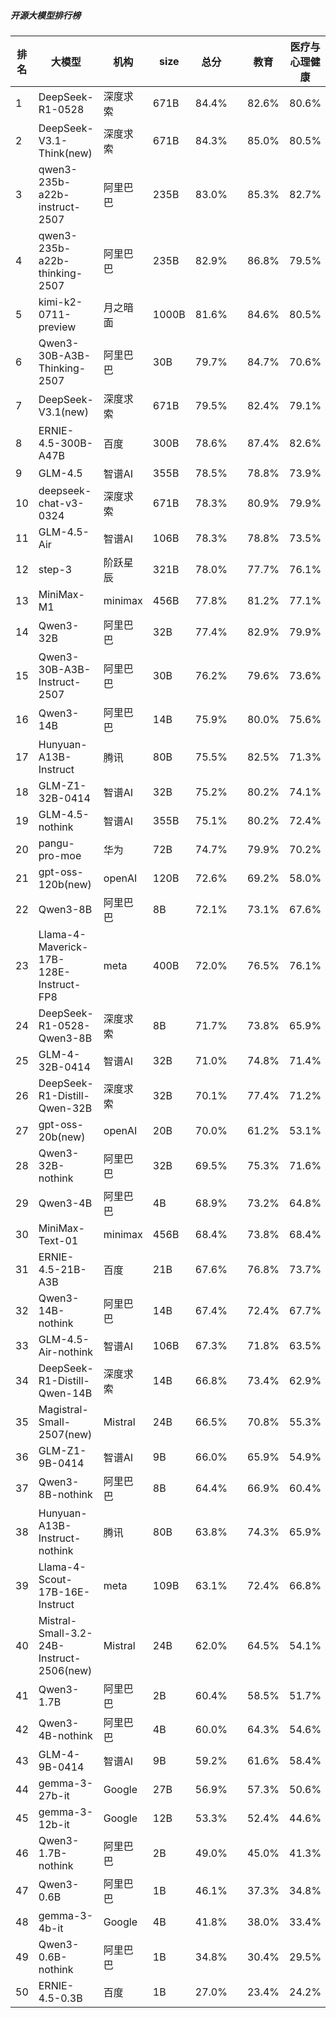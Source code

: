 ##### 开源大模型排行榜
|排名|大模型|机构|size|总分| |教育|医疗与心理健康|金融|法律与行政公务|推理与数学计算|语言与指令遵从|
|---|-----|---|-------|---|-|---|-----------|----|-----------|------------|-----------|
|1|DeepSeek-R1-0528|深度求索|671B|84.4%| |        82.6%|80.6%|79.0%|        81.0%|88.5%|87.6%|
|2|DeepSeek-V3.1-Think(new)|深度求索|671B|84.3%| |        85.0%|80.5%|82.8%|        82.0%|86.2%|85.9%|
|3|qwen3-235b-a22b-instruct-2507|阿里巴巴|235B|83.0%| |        85.3%|82.7%|81.7%|        79.3%|81.0%|86.6%|
|4|qwen3-235b-a22b-thinking-2507|阿里巴巴|235B|82.9%| |        86.8%|79.5%|79.6%|        78.3%|87.0%|82.6%|
|5|kimi-k2-0711-preview|月之暗面|1000B|81.6%| |        84.6%|80.5%|78.6%|        78.7%|77.1%|88.2%|
|6|Qwen3-30B-A3B-Thinking-2507|阿里巴巴|30B|79.7%| |        84.7%|70.6%|71.8%|        75.7%|84.9%|82.6%|
|7|DeepSeek-V3.1(new)|深度求索|671B|79.5%| |        82.4%|79.1%|78.5%|        74.7%|75.8%|84.9%|
|8|ERNIE-4.5-300B-A47B|百度|300B|78.6%| |        87.4%|82.6%|78.9%|        73.2%|64.8%|88.5%|
|9|GLM-4.5|智谱AI|355B|78.5%| |        78.8%|73.9%|76.9%|        72.7%|80.4%|82.7%|
|10|deepseek-chat-v3-0324|深度求索|671B|78.3%| |        80.9%|79.9%|76.8%|        75.0%|74.1%|84.1%|
|11|GLM-4.5-Air|智谱AI|106B|78.3%| |        78.8%|73.5%|71.3%|        69.7%|82.1%|84.4%|
|12|step-3|阶跃星辰|321B|78.0%| |        77.7%|76.1%|73.5%|        73.0%|80.0%|81.7%|
|13|MiniMax-M1|minimax|456B|77.8%| |        81.2%|77.1%|78.0%|        73.0%|78.7%|79.8%|
|14|Qwen3-32B|阿里巴巴|32B|77.4%| |        82.9%|79.9%|79.7%|        69.3%|74.1%|79.5%|
|15|Qwen3-30B-A3B-Instruct-2507|阿里巴巴|30B|76.2%| |        79.6%|73.6%|73.2%|        66.7%|78.4%|80.0%|
|16|Qwen3-14B|阿里巴巴|14B|75.9%| |        80.0%|75.6%|80.2%|        66.2%|73.8%|79.0%|
|17|Hunyuan-A13B-Instruct|腾讯|80B|75.5%| |        82.5%|71.3%|69.4%|        72.3%|73.6%|80.6%|
|18|GLM-Z1-32B-0414|智谱AI|32B|75.2%| |        80.2%|74.1%|74.0%|        71.7%|74.3%|78.2%|
|19|GLM-4.5-nothink|智谱AI|355B|75.1%| |        80.2%|72.4%|73.7%|        69.3%|70.6%|82.1%|
|20|pangu-pro-moe|华为|72B|74.7%| |        79.9%|70.2%|82.8%|        68.7%|69.7%|79.2%|
|21|gpt-oss-120b(new)|openAI|120B|72.6%| |        69.2%|58.0%|57.9%|        59.3%|87.4%|80.9%|
|22|Qwen3-8B|阿里巴巴|8B|72.1%| |        73.1%|67.6%|71.4%|        64.0%|70.8%|76.6%|
|23|Llama-4-Maverick-17B-128E-Instruct-FP8|meta|400B|72.0%| |        76.5%|76.1%|72.1%|        64.5%|66.4%|78.7%|
|24|DeepSeek-R1-0528-Qwen3-8B|深度求索|8B|71.7%| |        73.8%|65.9%|67.4%|        58.5%|74.5%|79.7%|
|25|GLM-4-32B-0414|智谱AI|32B|71.0%| |        74.8%|71.4%|72.7%|        69.0%|60.2%|79.8%|
|26|DeepSeek-R1-Distill-Qwen-32B|深度求索|32B|70.1%| |        77.4%|71.2%|72.8%|        65.5%|65.4%|74.1%|
|27|gpt-oss-20b(new)|openAI|20B|70.0%| |        61.2%|53.1%|60.8%|        59.7%|83.5%|79.2%|
|28|Qwen3-32B-nothink|阿里巴巴|32B|69.5%| |        75.3%|71.6%|68.3%|        62.7%|62.1%|76.8%|
|29|Qwen3-4B|阿里巴巴|4B|68.9%| |        73.2%|64.8%|70.6%|        53.0%|68.5%|76.2%|
|30|MiniMax-Text-01|minimax|456B|68.4%| |        73.8%|68.4%|69.2%|        65.7%|55.4%|79.8%|
|31|ERNIE-4.5-21B-A3B|百度|21B|67.6%| |        76.8%|73.7%|68.1%|        61.3%|52.7%|79.4%|
|32|Qwen3-14B-nothink|阿里巴巴|14B|67.4%| |        72.4%|67.7%|68.2%|        63.0%|60.9%|73.1%|
|33|GLM-4.5-Air-nothink|智谱AI|106B|67.3%| |        71.8%|63.5%|68.8%|        52.3%|64.6%|76.4%|
|34|DeepSeek-R1-Distill-Qwen-14B|深度求索|14B|66.8%| |        73.4%|62.9%|68.8%|        50.3%|64.4%|75.0%|
|35|Magistral-Small-2507(new)|Mistral|24B|66.5%| |        70.8%|55.3%|55.9%|        53.3%|72.6%|75.7%|
|36|GLM-Z1-9B-0414|智谱AI|9B|66.0%| |        65.9%|54.9%|65.8%|        56.5%|69.2%|73.2%|
|37|Qwen3-8B-nothink|阿里巴巴|8B|64.4%| |        66.9%|60.4%|67.7%|        52.7%|58.0%|75.6%|
|38|Hunyuan-A13B-Instruct-nothink|腾讯|80B|63.8%| |        74.3%|65.9%|54.5%|        58.0%|52.9%|75.9%|
|39|Llama-4-Scout-17B-16E-Instruct|meta|109B|63.1%| |        72.4%|66.8%|61.9%|        44.5%|57.7%|73.0%|
|40|Mistral-Small-3.2-24B-Instruct-2506(new)|Mistral|24B|62.0%| |        64.5%|54.1%|54.5%|        60.3%|62.5%|68.8%|
|41|Qwen3-1.7B|阿里巴巴|2B|60.4%| |        58.5%|51.7%|59.1%|        46.0%|61.1%|73.0%|
|42|Qwen3-4B-nothink|阿里巴巴|4B|60.0%| |        64.3%|54.6%|63.4%|        39.0%|57.7%|71.8%|
|43|GLM-4-9B-0414|智谱AI|9B|59.2%| |        61.6%|58.4%|64.1%|        51.5%|47.0%|72.0%|
|44|gemma-3-27b-it|Google|27B|56.9%| |        57.3%|50.6%|56.4%|        39.7%|59.5%|66.0%|
|45|gemma-3-12b-it|Google|12B|53.3%| |        52.4%|44.6%|47.7%|        42.5%|55.4%|64.3%|
|46|Qwen3-1.7B-nothink|阿里巴巴|2B|49.0%| |        45.0%|41.3%|49.9%|        22.0%|47.6%|69.2%|
|47|Qwen3-0.6B|阿里巴巴|1B|46.1%| |        37.3%|34.8%|40.5%|        30.7%|46.1%|66.9%|
|48|gemma-3-4b-it|Google|4B|41.8%| |        38.0%|33.4%|39.4%|        28.5%|42.9%|54.6%|
|49|Qwen3-0.6B-nothink|阿里巴巴|1B|34.8%| |        30.4%|29.5%|35.5%|        27.0%|25.9%|52.1%|
|50|ERNIE-4.5-0.3B|百度|1B|27.0%| |        23.4%|24.2%|27.2%|        29.0%|17.6%|43.2%|
